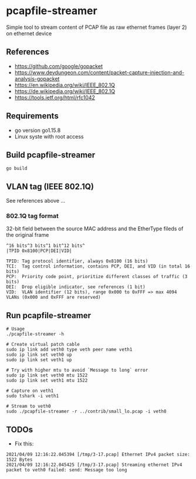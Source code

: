 # pcapfile-streamer
Simple tool to stream content of PCAP file as raw ethernet frames (layer 2) on ethernet device

## References
* https://github.com/google/gopacket
* https://www.devdungeon.com/content/packet-capture-injection-and-analysis-gopacket
* https://en.wikipedia.org/wiki/IEEE_802.1Q
* https://de.wikipedia.org/wiki/IEEE_802.1Q
* https://tools.ietf.org/html/rfc1042

## Requirements
* go version go1.15.8
* Linux syste with root access

## Build pcapfile-streamer
```
go build
```

## VLAN tag (IEEE 802.1Q)
See references above ...

### 802.1Q tag format
32-bit field between the source MAC address and the EtherType fileds of the original frame
```
^16 bits^3 bits^1 bit^12 bits^
|TPID 0x8100|PCP|DEI|VID|

TPID: Tag protocol identifier, always 0x8100 (16 bits)
TCI:  Tag control information, contains PCP, DEI, and VID (in total 16 bits)
PCP:  Priority code point, prioritize different classes of traffic (3 bits)
DEI:  Drop eligible indicator, see references (1 bit)
VID:  VLAN identifier (12 bits), range 0x000 to 0xFFF => max 4094 VLANs (0x000 and 0xFFF are reserved)
```

## Run pcapfile-streamer
```
# Usage
./pcapfile-streamer -h

# Create virtual patch cable
sudo ip link add veth0 type veth peer name veth1
sudo ip link set veth0 up
sudo ip link set veth1 up

# Try with higher mtu to avoid `Message to long` error
sudo ip link set veth0 mtu 1522
sudo ip link set veth1 mtu 1522

# Capture on veth1
sudo tshark -i veth1

# Stream to veth0
sudo ./pcapfile-streamer -r ../contrib/small_lo.pcap -i veth0
```

## TODOs
* Fix this:
```
2021/04/09 12:16:22.045394 [/tmp/3-17.pcap] Ethernet IPv4 packet size: 1522 Bytes
2021/04/09 12:16:22.045425 [/tmp/3-17.pcap] Streaming ethernet IPv4 packet to veth0 failed: send: Message too long
```
